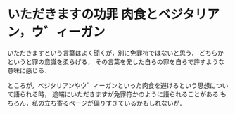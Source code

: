 いただきますの功罪 肉食とベジタリアン，ウ゛ィーガン
==================

いただきますという言葉はよく聞くが，別に免罪符ではないと思う．
どちらかというと罪の意識を柔らげる，
その言葉を発した自らの罪を自らで許すような意味に感じる．


ところが，ベジタリアンやウ゛ィーガンといった肉食を避けるという思想について語られる時，
途端にいただきますが免罪符かのように語られることがある
もちろん，私の立ち寄るページが偏りすぎているかもしれないが．

